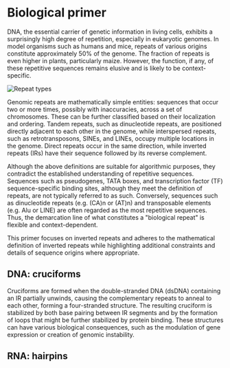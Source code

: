 # Biological primer

DNA, the essential carrier of genetic information in living cells, exhibits a surprisingly high degree of repetition,
especially in eukaryotic genomes. In model organisms such as humans and mice, repeats of various origins constitute
approximately 50% of the genome. The fraction of repeats is even higher in plants, particularly maize. However, the
function, if any, of these repetitive sequences remains elusive and is likely to be context-specific.

![Repeat types](../intro/rep-types.svg)

Genomic repeats are mathematically simple entities: sequences that occur two or more times, possibly with inaccuracies,
across a set of chromosomes. These can be further classified based on their localization and ordering. Tandem repeats,
such as dinucleotide repeats, are positioned directly adjacent to each other in the genome, while interspersed repeats,
such as retrotransposons, SINEs, and LINEs, occupy multiple locations in the genome. Direct repeats occur in the same
direction, while inverted repeats (IRs) have their sequence followed by its reverse complement.

Although the above definitions are suitable for algorithmic purposes, they contradict the established understanding of
repetitive sequences. Sequences such as pseudogenes, TATA boxes, and transcription factor (TF) sequence-specific binding
sites, although they meet the definition of repeats, are not typically referred to as such. Conversely, sequences such
as dinucleotide repeats (e.g. (CA)n or (AT)n) and transposable elements (e.g. Alu or LINE) are often regarded as the
most repetitive sequences. Thus, the demarcation line of what constitutes a "biological repeat" is flexible and
context-dependent.

This primer focuses on inverted repeats and adheres to the mathematical definition of inverted repeats while 
highlighting additional constraints and details of sequence origins where appropriate.

## DNA: cruciforms

Cruciforms are formed when the double-stranded DNA (dsDNA) containing an IR partially unwinds, causing the complementary
repeats to anneal to each other, forming a four-stranded structure. The resulting cruciform is stabilized by both base
pairing between IR segments and by the formation of loops that might be further stabilized by protein binding. These
structures can have various biological consequences, such as the modulation of gene expression or creation of genomic
instability.

## RNA: hairpins

